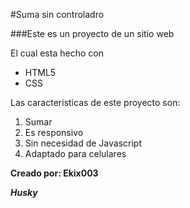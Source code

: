 #Suma sin controladro

###Este es un proyecto de un sitio web

El cual esta hecho con 
* HTML5
* CSS

Las caracteristicas de este proyecto son:
1. Sumar
2. Es responsivo
3. Sin necesidad de Javascript
4. Adaptado para celulares

**Creado por: Ekix003**


***Husky***
